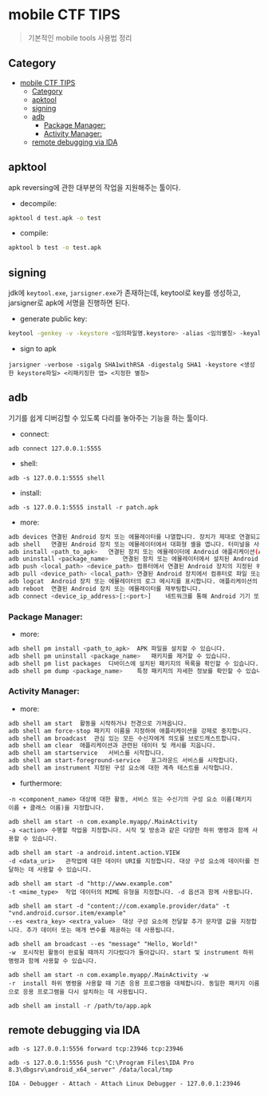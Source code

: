 # mobile CTF TIPS
> 기본적인 mobile tools 사용법 정리

## Category
- [mobile CTF TIPS](#mobile-ctf-tips)
  - [Category](#category)
  - [apktool](#apktool)
  - [signing](#signing)
  - [adb](#adb)
    - [Package Manager:](#package-manager)
    - [Activity Manager:](#activity-manager)
  - [remote debugging via IDA](#remote-debugging-via-ida)

## apktool
apk reversing에 관한 대부분의 작업을 지원해주는 툴이다.
- decompile:
```sh
apktool d test.apk -o test
```
- compile:
```sh
apktool b test -o test.apk
```
## signing
jdk에 `keytool.exe`, `jarsigner.exe`가 존재하는데, keytool로 key를 생성하고, jarsigner로 apk에 서명을 진행하면 된다.
- generate public key:
```sh
keytool -genkey -v -keystore <임의파일명.keystore> -alias <임의별칭> -keyalg RSA -keysize 2048
```
- sign to apk
```
jarsigner -verbose -sigalg SHA1withRSA -digestalg SHA1 -keystore <생성한 keystore파일> <리패키징한 앱> <지정한 별칭>
```
## adb
기기를 쉽게 디버깅할 수 있도록 다리를 놓아주는 기능을 하는 툴이다.

- connect:
```
adb connect 127.0.0.1:5555
```
- shell:
```
adb -s 127.0.0.1:5555 shell
```
- install:
```
adb -s 127.0.0.1:5555 install -r patch.apk
```

- more:
```sh
adb devices	연결된 Android 장치 또는 에뮬레이터를 나열합니다. 장치가 제대로 연결되고 ADB에서 인식하는지 확인하는 데 자주 사용됩니다.
adb shell	연결된 Android 장치 또는 에뮬레이터에서 대화형 셸을 엽니다. 터미널을 사용하는 것과 유사하게 장치에서 직접 명령을 실행할 수 있습니다.
adb install <path_to_apk>	연결된 장치 또는 에뮬레이터에 Android 애플리케이션(APK 파일)을 설치합니다. 설치하려는 APK 파일의 경로를 제공해야 합니다.
adb uninstall <package_name>	연결된 장치 또는 에뮬레이터에서 설치된 Android 애플리케이션을 제거합니다. 제거할 애플리케이션의 패키지 이름을 지정해야 합니다.
adb push <local_path> <device_path>	컴퓨터에서 연결된 Android 장치의 지정된 위치로 파일 또는 디렉토리를 복사합니다. 푸시하려는 파일/디렉토리의 로컬 경로와 장치의 대상 경로를 제공해야 합니다.
adb pull <device_path> <local_path>	연결된 Android 장치에서 컴퓨터로 파일 또는 디렉토리를 복사합니다. 장치의 파일/디렉토리 경로와 컴퓨터의 대상 경로를 제공해야 합니다.
adb logcat	Android 장치 또는 에뮬레이터의 로그 메시지를 표시합니다. 애플리케이션의 런타임 동작 및 오류 메시지를 디버깅하고 모니터링하는 데 유용합니다.
adb reboot	연결된 Android 장치 또는 에뮬레이터를 재부팅합니다.
adb connect <device_ip_address>[:<port>]	네트워크를 통해 Android 기기 또는 에뮬레이터에 연결하는 데 사용됩니다.
```

### Package Manager:
- more:
```sh
adb shell pm install <path_to_apk>	APK 파일을 설치할 수 있습니다.
adb shell pm uninstall <package_name>	패키지를 제거할 수 있습니다.
adb shell pm list packages	디바이스에 설치된 패키지의 목록을 확인할 수 있습니다.
adb shell pm dump <package_name>	특정 패키지의 자세한 정보를 확인할 수 있습니다.
```

### Activity Manager:
- more: 
```sh
adb shell am start	활동을 시작하거나 전경으로 가져옵니다.
adb shell am force-stop	패키지 이름을 지정하여 애플리케이션을 강제로 중지합니다.
adb shell am broadcast	관심 있는 모든 수신자에게 의도를 브로드캐스트합니다.
adb shell am clear	애플리케이션과 관련된 데이터 및 캐시를 지웁니다.
adb shell am startservice	서비스를 시작합니다.
adb shell am start-foreground-service	포그라운드 서비스를 시작합니다.
adb shell am instrument	지정된 구성 요소에 대한 계측 테스트를 시작합니다.
```

- furthermore:
```
-n <component_name>	대상에 대한 활동, 서비스 또는 수신기의 구성 요소 이름(패키지 이름 + 클래스 이름)을 지정합니다.

adb shell am start -n com.example.myapp/.MainActivity
-a <action>	수행할 작업을 지정합니다. 시작 및 방송과 같은 다양한 하위 명령과 함께 사용할 수 있습니다.

adb shell am start -a android.intent.action.VIEW
-d <data_uri>	관작업에 대한 데이터 URI를 지정합니다. 대상 구성 요소에 데이터를 전달하는 데 사용할 수 있습니다.

adb shell am start -d "http://www.example.com"
-t <mime_type>	작업 데이터의 MIME 유형을 지정합니다. -d 옵션과 함께 사용됩니다.

adb shell am start -d "content://com.example.provider/data" -t "vnd.android.cursor.item/example"
--es <extra_key> <extra_value>	대상 구성 요소에 전달할 추가 문자열 값을 지정합니다. 추가 데이터 또는 매개 변수를 제공하는 데 사용됩니다.

adb shell am broadcast --es "message" "Hello, World!"
-w	포시작된 활동이 완료될 때까지 기다렸다가 돌아갑니다. start 및 instrument 하위 명령과 함께 사용할 수 있습니다.

adb shell am start -n com.example.myapp/.MainActivity -w
-r	install 하위 명령을 사용할 때 기존 응용 프로그램을 대체합니다. 동일한 패키지 이름으로 응용 프로그램을 다시 설치하는 데 사용됩니다.

adb shell am install -r /path/to/app.apk
```

## remote debugging via IDA
```
adb -s 127.0.0.1:5556 forward tcp:23946 tcp:23946
```

```
adb -s 127.0.0.1:5556 push "C:\Program Files\IDA Pro 8.3\dbgsrv\android_x64_server" /data/local/tmp
```
```
IDA - Debugger - Attach - Attach Linux Debugger - 127.0.0.1:23946
```